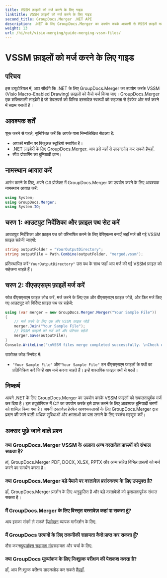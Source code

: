 ```yaml
---
title: VSSM फ़ाइलों को मर्ज करने के लिए गाइड
linktitle: VSSM फ़ाइलों को मर्ज करने के लिए गाइड
second_title: GroupDocs.Merger .NET API
description: .NET के लिए GroupDocs.Merger का उपयोग करके आसानी से VSSM फ़ाइलें मर्ज करना सीखें। C# डेवलपर्स के लिए चरण-दर-चरण मार्गदर्शिका।
weight: 13
url: /hi/net/visio-merging/guide-merging-vssm-files/
---
```


# VSSM फ़ाइलों को मर्ज करने के लिए गाइड

## परिचय
इस ट्यूटोरियल में, आप सीखेंगे कि .NET के लिए GroupDocs.Merger का उपयोग करके VSSM (Visio Macro-Enabled Drawing) फ़ाइलों को कैसे मर्ज किया जाए। GroupDocs.Merger एक शक्तिशाली लाइब्रेरी है जो डेवलपर्स को विभिन्न दस्तावेज़ स्वरूपों को सहजता से हेरफेर और मर्ज करने में सक्षम बनाती है।
## आवश्यक शर्तें
शुरू करने से पहले, सुनिश्चित करें कि आपके पास निम्नलिखित सेटअप है:
- आपकी मशीन पर विज़ुअल स्टूडियो स्थापित है।
-  .NET लाइब्रेरी के लिए GroupDocs.Merger. आप इसे यहाँ से डाउनलोड कर सकते हैं[यहाँ](https://releases.groupdocs.com/merger/net/).
- सी# प्रोग्रामिंग का बुनियादी ज्ञान।

## नामस्थान आयात करें
आरंभ करने के लिए, अपने C# प्रोजेक्ट में GroupDocs.Merger का उपयोग करने के लिए आवश्यक नामस्थान आयात करें:
```csharp
using System; 
using GroupDocs.Merger;
using System.IO;
```
## चरण 1: आउटपुट निर्देशिका और फ़ाइल पथ सेट करें
आउटपुट निर्देशिका और फ़ाइल पथ को परिभाषित करने के लिए वेरिएबल्स बनाएँ जहाँ मर्ज की गई VSSM फ़ाइल सहेजी जाएगी:
```csharp
string outputFolder = "YourOutputDirectory";
string outputFile = Path.Combine(outputFolder, "merged.vssm");
```
 प्रतिस्थापित करें`"YourOutputDirectory"` उस पथ के साथ जहाँ आप मर्ज की गई VSSM फ़ाइल को सहेजना चाहते हैं।
## चरण 2: वीएसएसएम फ़ाइलें मर्ज करें
स्रोत वीएसएसएम फ़ाइल लोड करें, मर्ज करने के लिए एक और वीएसएसएम फ़ाइल जोड़ें, और फिर मर्ज किए गए आउटपुट को निर्दिष्ट फ़ाइल पथ पर सहेजें:
```csharp
using (var merger = new GroupDocs.Merger.Merger("Your Sample File"))
{
    // मर्ज करने के लिए एक और VSSM फ़ाइल जोड़ें
    merger.Join("Your Sample File");
    // VSSM फ़ाइलों को मर्ज करें और परिणाम सहेजें
    merger.Save(outputFile);
}
Console.WriteLine("\nVSSM files merge completed successfully. \nCheck output in {0}", outputFolder);
```
उपरोक्त कोड स्निपेट में:
- `"Your Sample File"` और`"Your Sample File"` उन वीएसएसएम फ़ाइलों के पथों का प्रतिनिधित्व करें जिन्हें आप मर्ज करना चाहते हैं। इन्हें वास्तविक फ़ाइल पथों से बदलें।

## निष्कर्ष
आपने .NET के लिए GroupDocs.Merger का उपयोग करके VSSM फ़ाइलों को सफलतापूर्वक मर्ज कर दिया है। इस ट्यूटोरियल में C# का उपयोग करके इसे प्राप्त करने के लिए आवश्यक बुनियादी चरणों को शामिल किया गया है। अपनी दस्तावेज़ हेरफेर आवश्यकताओं के लिए GroupDocs.Merger द्वारा प्रदान की जाने वाली अधिक सुविधाओं और क्षमताओं का पता लगाने के लिए स्वतंत्र महसूस करें।

## अक्सर पूछे जाने वाले प्रश्न
### क्या GroupDocs.Merger VSSM के अलावा अन्य दस्तावेज़ प्रारूपों को संभाल सकता है?
हां, GroupDocs.Merger PDF, DOCX, XLSX, PPTX और अन्य सहित विभिन्न प्रारूपों को मर्ज करने का समर्थन करता है।
### क्या GroupDocs.Merger बड़े पैमाने पर दस्तावेज़ प्रसंस्करण के लिए उपयुक्त है?
हाँ, GroupDocs.Merger प्रदर्शन के लिए अनुकूलित है और बड़े दस्तावेज़ों को कुशलतापूर्वक संभाल सकता है।
### मैं GroupDocs.Merger के लिए विस्तृत दस्तावेज़ कहां पा सकता हूं?
 आप इसका संदर्भ ले सकते हैं[प्रलेखन](https://tutorials.groupdocs.com/merger/net/) व्यापक मार्गदर्शन के लिए.
### मैं GroupDocs उत्पादों के लिए तकनीकी सहायता कैसे प्राप्त कर सकता हूँ?
 दौरा करना[ग्रुपडॉक्स सहायता मंच](https://forum.groupdocs.com/c/merger/32)सहायता और चर्चा के लिए.
### क्या GroupDocs मूल्यांकन के लिए निःशुल्क परीक्षण की पेशकश करता है?
 हाँ, आप नि:शुल्क परीक्षण डाउनलोड कर सकते हैं[यहाँ](https://releases.groupdocs.com/).